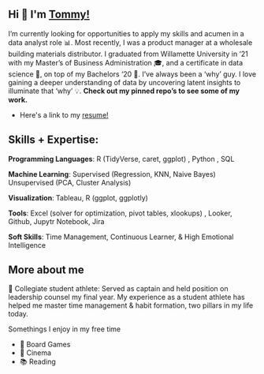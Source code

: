 ## Hi 👋 I'm [Tommy!](https://www.linkedin.com/in/twm11/) 

I’m currently looking for opportunities to apply my skills and acumen in a data analyst role 📊. Most recently, I was a product manager at a wholesale building materials distributor. I graduated from Willamette University in ‘21 with my Master’s of Business Administration 🎓, and a certificate in data science 🔬, on top of my Bachelors ‘20 📜. I’ve always been a ‘why’ guy. I love gaining a deeper understanding of data by uncovering latent insights to illuminate that ‘why’ 💡. **Check out my pinned repo’s to see some of my work.**

- Here's a link to my [resume!](https://docs.google.com/document/d/14QLQHABnVVaC3EqIFh9Hdjh6xwxSUZbcwj2gmTlTEaI/edit#)

## Skills + Expertise:

__Programming Languages__: R (TidyVerse, caret, ggplot) , Python , SQL

**Machine Learning**: Supervised (Regression, KNN, Naive Bayes) Unsupervised (PCA, Cluster Analysis)

**Visualization**: Tableau, R (ggplot, ggplotly)

**Tools**: Excel (solver for optimization, pivot tables, xlookups) , Looker, Github, Jupytr Notebook, Jira

**Soft Skills**: Time Management, Continuous Learner, & High Emotional Intelligence

## More about me

:football: Collegiate student athlete: Served as captain and held position on leadership counsel my final year. My experience as a student athlete has helped me master time management & habit formation, two pillars in my life today.

Somethings I enjoy in my free time
- :game_die: Board Games
- :movie_camera: Cinema
- :books: Reading
<!--
**tmacdevitt11/tmacdevitt11** is a ✨ _special_ ✨ repository because its `README.md` (this file) appears on your GitHub profile.

Here are some ideas to get you started:

- 🔭 I’m currently working on ...
- 🌱 I’m currently learning ...
- 👯 I’m looking to collaborate on ...
- 🤔 I’m looking for help with ...
- 💬 Ask me about ...
- 📫 How to reach me: ...
- 😄 Pronouns: ...
- ⚡ Fun fact: ...
-->
